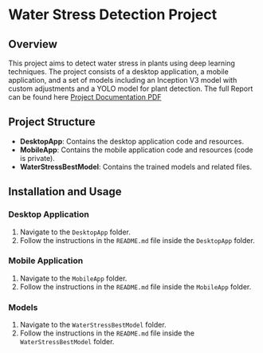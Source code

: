 # Water Stress Detection Project

## Overview
This project aims to detect water stress in plants using deep learning techniques. The project consists of a desktop application, a mobile application, and a set of models including an Inception V3 model with custom adjustments and a YOLO model for plant detection.
The full Report can be found here [Project Documentation PDF](./Memoire.pdf)
## Project Structure
- **DesktopApp**: Contains the desktop application code and resources.
- **MobileApp**: Contains the mobile application code and resources (code is private).
- **WaterStressBestModel**: Contains the trained models and related files.

## Installation and Usage
### Desktop Application
1. Navigate to the `DesktopApp` folder.
2. Follow the instructions in the `README.md` file inside the `DesktopApp` folder.

### Mobile Application
1. Navigate to the `MobileApp` folder.
2. Follow the instructions in the `README.md` file inside the `MobileApp` folder.

### Models
1. Navigate to the `WaterStressBestModel` folder.
2. Follow the instructions in the `README.md` file inside the `WaterStressBestModel` folder.
